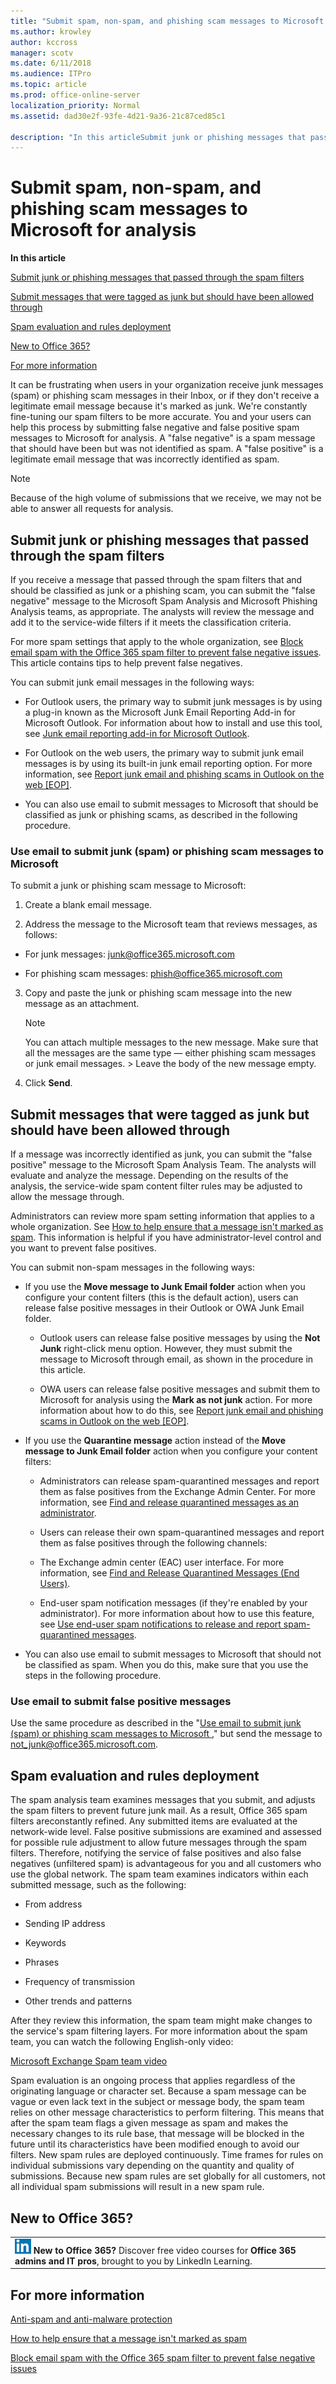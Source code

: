 ```yaml
---
title: "Submit spam, non-spam, and phishing scam messages to Microsoft for analysis"
ms.author: krowley
author: kccross
manager: scotv
ms.date: 6/11/2018
ms.audience: ITPro
ms.topic: article
ms.prod: office-online-server
localization_priority: Normal
ms.assetid: dad30e2f-93fe-4d21-9a36-21c87ced85c1

description: "In this articleSubmit junk or phishing messages that passed through the spam filtersSubmit messages that were tagged as junk but should have been allowed through Spam evaluation and rules deploymentNew to Office 365?For more information"
---
```


# Submit spam, non-spam, and phishing scam messages to Microsoft for analysis

 **In this article**
  
[Submit junk or phishing messages that passed through the spam filters](#sectionSection0.md)
  
[Submit messages that were tagged as junk but should have been allowed through ](#sectionSection1.md)
  
[Spam evaluation and rules deployment](#sectionSection2.md)
  
[New to Office 365?](#sectionSection3.md)
  
[For more information](#sectionSection4.md)
  
It can be frustrating when users in your organization receive junk messages (spam) or phishing scam messages in their Inbox, or if they don't receive a legitimate email message because it's marked as junk. We're constantly fine-tuning our spam filters to be more accurate. You and your users can help this process by submitting false negative and false positive spam messages to Microsoft for analysis. A "false negative" is a spam message that should have been but was not identified as spam. A "false positive" is a legitimate email message that was incorrectly identified as spam. 
  
> [!NOTE]
> Because of the high volume of submissions that we receive, we may not be able to answer all requests for analysis. 
  
## Submit junk or phishing messages that passed through the spam filters
<a name="sectionSection0"> </a>

If you receive a message that passed through the spam filters that and should be classified as junk or a phishing scam, you can submit the "false negative" message to the Microsoft Spam Analysis and Microsoft Phishing Analysis teams, as appropriate. The analysts will review the message and add it to the service-wide filters if it meets the classification criteria. 
  
For more spam settings that apply to the whole organization, see [Block email spam with the Office 365 spam filter to prevent false negative issues](https://go.microsoft.com/fwlink/p/?LinkId=534225). This article contains tips to help prevent false negatives.
  
You can submit junk email messages in the following ways:
  
- For Outlook users, the primary way to submit junk messages is by using a plug-in known as the Microsoft Junk Email Reporting Add-in for Microsoft Outlook. For information about how to install and use this tool, see [Junk email reporting add-in for Microsoft Outlook](junk-email-reporting-add-in-for-microsoft-outlook.md). 
    
- For Outlook on the web users, the primary way to submit junk email messages is by using its built-in junk email reporting option. For more information, see [Report junk email and phishing scams in Outlook on the web [EOP]](report-junk-email-and-phishing-scams-in-outlook-on-the-web-eop.md). 
    
- You can also use email to submit messages to Microsoft that should be classified as junk or phishing scams, as described in the following procedure.
    
### Use email to submit junk (spam) or phishing scam messages to Microsoft
<a name="Useemailtosubmitjunkspamorphishingscammessages"> </a>

To submit a junk or phishing scam message to Microsoft:
  
1. Create a blank email message.
    
2. Address the message to the Microsoft team that reviews messages, as follows: 
    
  - For junk messages: junk@office365.microsoft.com
    
  - For phishing scam messages: phish@office365.microsoft.com
    
3. Copy and paste the junk or phishing scam message into the new message as an attachment. 
    
    > [!NOTE]
    > You can attach multiple messages to the new message. Make sure that all the messages are the same type — either phishing scam messages or junk email messages. > Leave the body of the new message empty. 
  
4. Click **Send**.
    
## Submit messages that were tagged as junk but should have been allowed through
<a name="sectionSection1"> </a>

If a message was incorrectly identified as junk, you can submit the "false positive" message to the Microsoft Spam Analysis Team. The analysts will evaluate and analyze the message. Depending on the results of the analysis, the service-wide spam content filter rules may be adjusted to allow the message through.
  
Administrators can review more spam setting information that applies to a whole organization. See [How to help ensure that a message isn't marked as spam](https://go.microsoft.com/fwlink/p/?LinkId=534224). This information is helpful if you have administrator-level control and you want to prevent false positives.
  
You can submit non-spam messages in the following ways:
  
- If you use the **Move message to Junk Email folder** action when you configure your content filters (this is the default action), users can release false positive messages in their Outlook or OWA Junk Email folder. 
    
  - Outlook users can release false positive messages by using the **Not Junk** right-click menu option. However, they must submit the message to Microsoft through email, as shown in the procedure in this article. 
    
  - OWA users can release false positive messages and submit them to Microsoft for analysis using the **Mark as not junk** action. For more information about how to do this, see [Report junk email and phishing scams in Outlook on the web [EOP]](report-junk-email-and-phishing-scams-in-outlook-on-the-web-eop.md).
    
- If you use the **Quarantine message** action instead of the **Move message to Junk Email folder** action when you configure your content filters: 
    
  - Administrators can release spam-quarantined messages and report them as false positives from the Exchange Admin Center. For more information, see [Find and release quarantined messages as an administrator](find-and-release-quarantined-messages-as-an-administrator.md).
    
  - Users can release their own spam-quarantined messages and report them as false positives through the following channels: 
    
  - The Exchange admin center (EAC) user interface. For more information, see [Find and Release Quarantined Messages (End Users)](http://technet.microsoft.com/library/e439b560-827a-4807-abd3-6b861c1ff786.aspx).
    
  - End-user spam notification messages (if they're enabled by your administrator). For more information about how to use this feature, see [Use end-user spam notifications to release and report spam-quarantined messages](use-end-user-spam-notifications-to-release-and-report-spam-quarantined-messages.md).
    
- You can also use email to submit messages to Microsoft that should not be classified as spam. When you do this, make sure that you use the steps in the following procedure.
    
### Use email to submit false positive messages

Use the same procedure as described in the "[Use email to submit junk (spam) or phishing scam messages to Microsoft ](submit-spam-non-spam-and-phishing-scam-messages-to-microsoft-for-analysis.md#Useemailtosubmitjunkspamorphishingscammessages)," but send the message to not_junk@office365.microsoft.com.
  
## Spam evaluation and rules deployment
<a name="sectionSection2"> </a>

The spam analysis team examines messages that you submit, and adjusts the spam filters to prevent future junk mail. As a result, Office 365 spam filters areconstantly refined. Any submitted items are evaluated at the network-wide level. False positive submissions are examined and assessed for possible rule adjustment to allow future messages through the spam filters. Therefore, notifying the service of false positives and also false negatives (unfiltered spam) is advantageous for you and all customers who use the global network. The spam team examines indicators within each submitted message, such as the following:
  
- From address
    
- Sending IP address
    
- Keywords
    
- Phrases
    
- Frequency of transmission
    
- Other trends and patterns
    
After they review this information, the spam team might make changes to the service's spam filtering layers. For more information about the spam team, you can watch the following English-only video:
  
[Microsoft Exchange Spam team video](https://youtu.be/-TpX_-GMC7o?hd=1)
  
Spam evaluation is an ongoing process that applies regardless of the originating language or character set. Because a spam message can be vague or even lack text in the subject or message body, the spam team relies on other message characteristics to perform filtering. This means that after the spam team flags a given message as spam and makes the necessary changes to its rule base, that message will be blocked in the future until its characteristics have been modified enough to avoid our filters. New spam rules are deployed continuously. Time frames for rules on individual submissions vary depending on the quantity and quality of submissions. Because new spam rules are set globally for all customers, not all individual spam submissions will result in a new spam rule.
  
## New to Office 365?
<a name="sectionSection3"> </a>

||
|:-----|
|![The short icon for LinkedIn Learning](media/eac8a413-9498-4220-8544-1e37d1aaea13.png) **New to Office 365?**         Discover free video courses for **Office 365 admins and IT pros**, brought to you by LinkedIn Learning. |
   
## For more information
<a name="sectionSection4"> </a>

[Anti-spam and anti-malware protection](http://technet.microsoft.com/library/93c6c227-7442-4293-b64d-ec8f15c928db.aspx)
  
[How to help ensure that a message isn't marked as spam](https://go.microsoft.com/fwlink/p/?LinkId=534224)
  
[Block email spam with the Office 365 spam filter to prevent false negative issues](https://go.microsoft.com/fwlink/p/?LinkId=534225)
  

